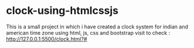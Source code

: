 # clock-using-htmlcssjs
This is a small project in which i have created a clock system for indian and american time zone using html, js, css and bootstrap
visit to check : http://127.0.0.1:5500/clock.html?#
